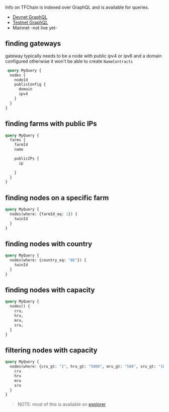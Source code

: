 Info on TFChain is indexed over GraphQL and is available for queries. 
- [Devnet GraphQL](https://graphql.dev.grid.tf/graphql)
- [Testnet GraphQL](https://graphql.test.grid.tf/graphql)
- Mainnet -not live yet-



##  finding  gateways

gateway typically needs to be a node with public ipv4 or ipv6 and a domain configured otherwise it won't be able to create `NameContracts`
```graphql
 query MyQuery {
  nodes {
    nodeId
    publicConfig {
      domain
      ipv4
    }
  }
}
```

## finding farms with public IPs

```graphql
query MyQuery {
  farms {
    farmId
    name

    publicIPs {
      ip
      
    }
  }
}

```

## finding nodes on a specific farm


```graphql
query MyQuery {
  nodes(where: {farmId_eq: 1}) {
    twinId
  }
}
```

##  finding nodes  with country

```graphql
query MyQuery {
  nodes(where: {country_eq: "BE"}) {
    twinId
  }
}
```

## finding nodes  with capacity

```graphql
query MyQuery {
  nodes() {
    cru,
    hru,
    mru,
    sru,
  }
}

```

##  filtering nodes with capacity

```graphql
query MyQuery {
  nodes(where: {cru_gt: "2", hru_gt: "5000", mru_gt: "500", sru_gt: "1000"}) {
    cru
    hru
    mru
    sru
  }
}

```

> NOTE: most of this is available on [explorer](explorer_home)